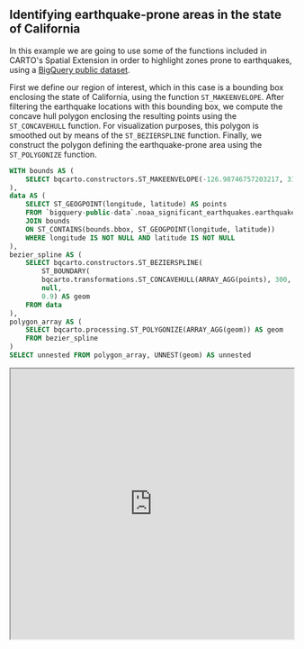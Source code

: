 ## Identifying earthquake-prone areas in the state of California

In this example we are going to use some of the functions included in CARTO's Spatial Extension in order to highlight zones prone to earthquakes, using a [BigQuery public dataset](https://console.cloud.google.com/marketplace/product/noaa-public/noaa-earthquakes). 

First we define our region of interest, which in this case is a bounding box enclosing the state of California, using the function `ST_MAKEENVELOPE`. After filtering the earthquake locations with this bounding box, we compute the concave hull polygon enclosing the resulting points using the `ST_CONCAVEHULL` function. For visualization purposes, this polygon is smoothed out by means of the `ST_BEZIERSPLINE` function. Finally, we construct the polygon defining the earthquake-prone area using the `ST_POLYGONIZE` function.

```sql
WITH bounds AS (
    SELECT bqcarto.constructors.ST_MAKEENVELOPE(-126.98746757203217, 31.72298737861544, -118.1856191911019, 40.871240645013735) AS bbox
),
data AS (
    SELECT ST_GEOGPOINT(longitude, latitude) AS points
    FROM `bigquery-public-data`.noaa_significant_earthquakes.earthquakes
    JOIN bounds
    ON ST_CONTAINS(bounds.bbox, ST_GEOGPOINT(longitude, latitude))
    WHERE longitude IS NOT NULL AND latitude IS NOT NULL
),
bezier_spline AS (
    SELECT bqcarto.constructors.ST_BEZIERSPLINE(
        ST_BOUNDARY(
        bqcarto.transformations.ST_CONCAVEHULL(ARRAY_AGG(points), 300, "kilometres")), 
        null,
        0.9) AS geom
    FROM data
),
polygon_array AS (
    SELECT bqcarto.processing.ST_POLYGONIZE(ARRAY_AGG(geom)) AS geom
    FROM bezier_spline
) 
SELECT unnested FROM polygon_array, UNNEST(geom) AS unnested
```

<iframe height=480px width=100% style='margin-bottom:20px' src="https://team.carto.com/u/agraciano/builder/3e6b32e2-0049-42b9-ba20-d26342f4d14d/layers#/" title="Earthquake-prone area in the state of California"></iframe>